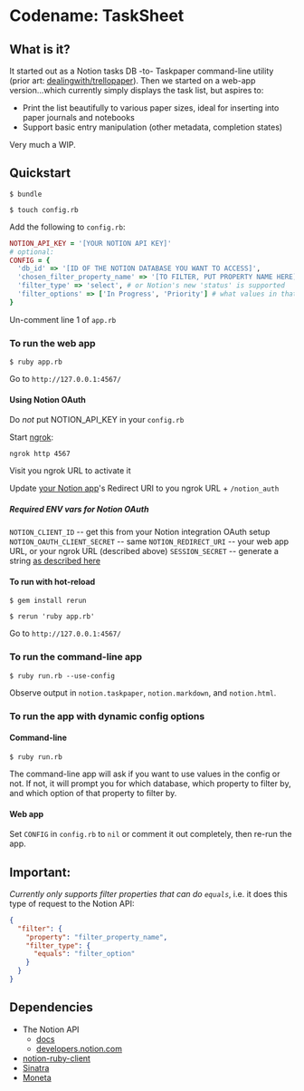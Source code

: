 # Codename: TaskSheet

## What is it?

It started out as a Notion tasks DB -to- Taskpaper command-line utility (prior art: [dealingwith/trellopaper](https://github.com/dealingwith/trellopaper)). Then we started on a web-app version...which currently simply displays the task list, but aspires to:

* Print the list beautifully to various paper sizes, ideal for inserting into paper journals and notebooks
* Support basic entry manipulation (other metadata, completion states)

Very much a WIP.

## Quickstart

`$ bundle`

`$ touch config.rb`

Add the following to `config.rb`:

```rb
NOTION_API_KEY = '[YOUR NOTION API KEY]'
# optional:
CONFIG = {
  'db_id' => '[ID OF THE NOTION DATABASE YOU WANT TO ACCESS]',
  'chosen_filter_property_name' => '[TO FILTER, PUT PROPERTY NAME HERE]', # e.g. what you've named the column in Notion, e.g. 'Status'
  'filter_type' => 'select', # or Notion's new 'status' is supported
  'filter_options' => ['In Progress', 'Priority'] # what values in that column to filter by, those are examples, could be anything
}
```

Un-comment line 1 of `app.rb`

### To run the web app

`$ ruby app.rb`

Go to `http://127.0.0.1:4567/`
#### Using Notion OAuth

Do _not_ put NOTION_API_KEY in your `config.rb`

Start [ngrok](https://ngrok.com/):

`ngrok http 4567`

Visit you ngrok URL to activate it

Update [your Notion app](https://www.notion.so/my-integrations)'s Redirect URI to you ngrok URL + `/notion_auth`

##### Required ENV vars for Notion OAuth

`NOTION_CLIENT_ID` -- get this from your Notion integration OAuth setup
`NOTION_OAUTH_CLIENT_SECRET` -- same
`NOTION_REDIRECT_URI` -- your web app URL, or your ngrok URL (described above)
`SESSION_SECRET` -- generate a string [as described here](https://sinatrarb.com/intro.html#:~:text=%24%20ruby%20%2De%20%22require%20%27securerandom%27%3B%20puts%20SecureRandom.hex(64)%22)

#### To run with hot-reload

`$ gem install rerun`

`$ rerun 'ruby app.rb'`

Go to `http://127.0.0.1:4567/`

### To run the command-line app

`$ ruby run.rb --use-config`

Observe output in `notion.taskpaper`, `notion.markdown`, and `notion.html`.

### To run the app with dynamic config options

#### Command-line

`$ ruby run.rb`

The command-line app will ask if you want to use values in the config or not. If not, it will prompt you for which database, which property to filter by, and which option of that property to filter by.

#### Web app

Set `CONFIG` in `config.rb` to `nil` or comment it out completely, then re-run the app.

## Important:

_Currently only supports filter properties that can do `equals`_, i.e. it does this type of request to the Notion API:

```json
{
  "filter": {
    "property": "filter_property_name",
    "filter_type": {
      "equals": "filter_option"
    }
  }
}
```

## Dependencies

* The Notion API
  * [docs](https://developers.notion.com/reference/intro)
  * [developers.notion.com](https://developers.notion.com/)
* [notion-ruby-client](https://github.com/orbit-love/notion-ruby-client)
* [Sinatra](https://sinatrarb.com/)
* [Moneta](https://github.com/moneta-rb/moneta)
